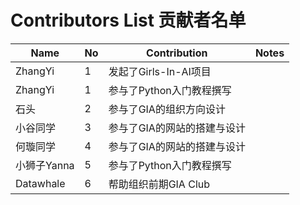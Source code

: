 # Contributors List 贡献者名单



| Name          | No   | Contribution                | Notes |
| -------------------- | ---- | --------------------------- | ----- |
| ZhangYi | 1    | 发起了Girls-In-AI项目       |       |
| ZhangYi | 1    | 参与了Python入门教程撰写    |       |
| 石头                 | 2    | 参与了GIA的组织方向设计     |       |
| 小谷同学             | 3    | 参与了GIA的网站的搭建与设计 |       |
| 何璇同学             | 4    | 参与了GIA的网站的搭建与设计 |       |
| 小狮子Yanna     | 5    | 参与了Python入门教程撰写    |       |
| Datawhale            | 6    | 帮助组织前期GIA Club        |       |

